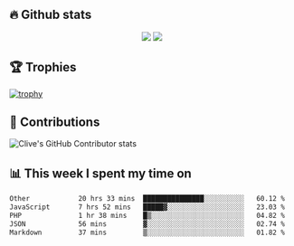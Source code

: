 ## &#128293; Github stats

<!-- GitHub Readme Streak Stats - https://github.com/DenverCoder1/github-readme-streak-stats -->
<p align="center">

<picture>
  <source 
    srcset="https://github-readme-stats.vercel.app/api?username=clivewalkden&count_private=true&show_icons=true&theme=darcula"
    media="(prefers-color-scheme: dark)"
  />
  <source
    srcset="https://github-readme-stats.vercel.app/api?username=clivewalkden&count_private=true&show_icons=true&theme=calm"
    media="(prefers-color-scheme: light), (prefers-color-scheme: no-preference)"
  />
  <img src="https://github-readme-stats.vercel.app/api?username=clivewalkden&count_private=true&show_icons=true&theme=darcula" />
</picture>

<a href="https://git.io/streak-stats" target="_blank">
  <img src="http://github-readme-streak-stats.herokuapp.com?user=clivewalkden&theme=darcula&date_format=j%20M%5B%20Y%5D" />
</a>

</p>

## &#127942; Trophies
[![trophy](https://github-profile-trophy.vercel.app/?username=clivewalkden&theme=onedark)](https://github.com/clivewalkden/github-profile-trophy)

## &#129309; Contributions
![Clive's GitHub Contributor stats](https://github-contributor-stats.vercel.app/api?username=clivewalkden)

## &#128202; This week I spent my time on
<!--START_SECTION:waka-->

```txt
Other            20 hrs 33 mins  ███████████████░░░░░░░░░░   60.12 %
JavaScript       7 hrs 52 mins   █████▓░░░░░░░░░░░░░░░░░░░   23.03 %
PHP              1 hr 38 mins    █▒░░░░░░░░░░░░░░░░░░░░░░░   04.82 %
JSON             56 mins         ▓░░░░░░░░░░░░░░░░░░░░░░░░   02.74 %
Markdown         37 mins         ▒░░░░░░░░░░░░░░░░░░░░░░░░   01.82 %
```

<!--END_SECTION:waka-->
